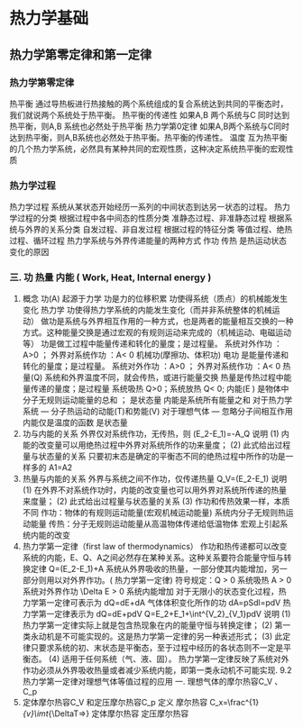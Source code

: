 # 热力学基础
## 热力学第零定律和第一定律
### 热力学第零定律
热平衡
  通过导热板进行热接触的两个系统组成的复合系统达到共同的平衡态时，我们就说两个系统处于热平衡。
热平衡的传递性
  如果A,B 两个系统与C 同时达到热平衡，则A,B  系统也必然处于热平衡
热力学第0定律
  如果A,B两个系统与C同时达到热平衡，则A,B系统也必然处于热平衡。热平衡的传递性。
温度
  互为热平衡的几个热力学系统，必然具有某种共同的宏观性质，这种决定系统热平衡的宏观性质
### 热力学过程
热力学过程
  系统从某状态开始经历一系列的中间状态到达另一状态的过程。
热力学过程的分类
  根据过程中各中间态的性质分类
    准静态过程、非准静态过程
  根据系统与外界的关系分类
    自发过程、非自发过程
  根据过程的特征分类
    等值过程、绝热过程、循环过程
热力学系统与外界传递能量的两种方式
    作功 传热 是热运动状态变化的原因
### 三. 功  热量  内能 ( Work,  Heat,  Internal energy )
1. 概念
功(A)
  起源于力学   功是力的位移积累 功使得系统（质点）的机械能发生变化
  热力学        功使得热力学系统的内能发生变化（而并非系统整体的机械运动）
  做功是系统与外界相互作用的一种方式，也是两者的能量相互交换的一种方式。这种能量交换是通过宏观的有规则运动来完成的（机械运动、电磁运动等）
  功是做工过程中能量传递和转化的量度；是过程量。
  系统对外作功 ： A>0 ；  外界对系统作功 ：A< 0
  机械功(摩擦功、体积功)   电功 是能量传递和转化的量度；是过程量。
  系统对外作功 ：A>0 ；  外界对系统作功 ：A< 0
热量(Q)
  系统和外界温度不同，就会传热，或进行能量交换
  热量是传热过程中能量传递的量度；是过程量
  系统吸热 Q>0；系统放热 Q< 0;
内能(E )
  是物体中分子无规则运动能量的总和 ； 是状态量
  内能是系统所有能量之和
  对于热力学系统  —  分子热运动的动能(T)和势能(V)
  对于理想气体  —  忽略分子间相互作用
  内能仅是温度的函数    是状态量
2. 功与内能的关系
外界仅对系统作功，无传热，则 (E_2-E_1)=-A_Q
说明
  (1) 内能的改变量可以用绝热过程中外界对系统所作的功来量度；
  (2) 此式给出过程量与状态量的关系
  只要初末态是确定的平衡态不同的绝热过程中所作的功是一样多的 A1=A2
3. 热量与内能的关系
外界与系统之间不作功，仅传递热量 Q_V=(E_2-E_1)
说明
  (1) 在外界不对系统作功时，内能的改变量也可以用外界对系统所传递的热量来度量；
  (2) 此式给出过程量与状态量的关系
  (3) 作功和传热效果一样，本质不同
  作功：物体的有规则运动能量(宏观机械运动能量) 系统内分子无规则热运动能量
  传热：分子无规则运动能量从高温物体传递给低温物体 宏观上引起系统内能的改变
4. 热力学第一定律（first law of thermodynamics）
作功和热传递都可以改变系统的内能，E、Q、A之间必然存在某种关系。这种关系要符合能量守恒与转换定律
Q=(E_2-E_1)+A
系统从外界吸收的热量，一部分使其内能增加，另一部分则用以对外界作功。( 热力学第一定律)
符号规定：Q > 0  系统吸热
          A > 0  系统对外界作功
         \Delta E > 0  系统内能增加
对于无限小的状态变化过程，热力学第一定律可表示为
dQ=dE+dA
气体体积变化所作的功
dA=pSdl=pdV
热力学第一定律表示为
dQ=dE+pdV
Q=E_2+E_1+\int^{V_2}_{V_1}pdV
说明
  (1) 热力学第一定律实际上就是包含热现象在内的能量守恒与转换定律；
  (2) 第一类永动机是不可能实现的。这是热力学第一定律的另一种表述形式；
  (3) 此定律只要求系统的初、末状态是平衡态，至于过程中经历的各状态则不一定是平衡态。
  (4) 适用于任何系统（气、液、固）。
热力学第一定律反映了系统对外作功必须从外界吸收热量或者减少系统内能，即第一类永动机不可能实现.
9.2 热力学第一定律对理想气体等值过程的应用
一. 理想气体的摩尔热容C_V 、C_p
1. 定体摩尔热容C_V  和定压摩尔热容C_p 定义
摩尔热容 C_x=\frac^{1}_{v}\imt_{\DeltaT=>}
定体摩尔热容
定压摩尔热容